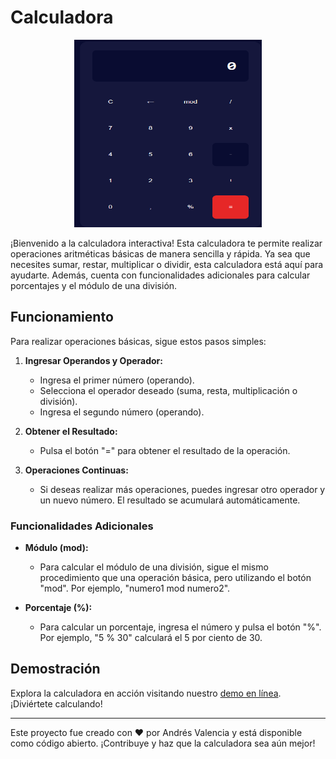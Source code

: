 # Calculadora

<p align="center">
  <img width="300" height="300" src="https://github.com/AFVA7/calculadora-js/blob/main/assets/calculadora.png?raw=true">
</p>

¡Bienvenido a la calculadora interactiva! Esta calculadora te permite realizar operaciones aritméticas básicas de manera sencilla y rápida. Ya sea que necesites sumar, restar, multiplicar o dividir, esta calculadora está aquí para ayudarte. Además, cuenta con funcionalidades adicionales para calcular porcentajes y el módulo de una división.

## Funcionamiento

Para realizar operaciones básicas, sigue estos pasos simples:

1. **Ingresar Operandos y Operador:**
   - Ingresa el primer número (operando).
   - Selecciona el operador deseado (suma, resta, multiplicación o división).
   - Ingresa el segundo número (operando).

2. **Obtener el Resultado:**
   - Pulsa el botón "=" para obtener el resultado de la operación.

3. **Operaciones Continuas:**
   - Si deseas realizar más operaciones, puedes ingresar otro operador y un nuevo número. El resultado se acumulará automáticamente.

### Funcionalidades Adicionales

- **Módulo (mod):**
  - Para calcular el módulo de una división, sigue el mismo procedimiento que una operación básica, pero utilizando el botón "mod". Por ejemplo, "numero1 mod numero2".

- **Porcentaje (%):**
  - Para calcular un porcentaje, ingresa el número y pulsa el botón "%". Por ejemplo, "5 % 30" calculará el 5 por ciento de 30.

## Demostración

Explora la calculadora en acción visitando nuestro [demo en línea](https://afva7.github.io/calculadora-js/). ¡Diviértete calculando!

---

Este proyecto fue creado con ❤️ por Andrés Valencia y está disponible como código abierto. ¡Contribuye y haz que la calculadora sea aún mejor!
